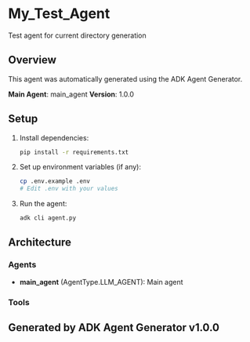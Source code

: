 # My_Test_Agent

Test agent for current directory generation

## Overview

This agent was automatically generated using the ADK Agent Generator.

**Main Agent**: main_agent
**Version**: 1.0.0

## Setup

1. Install dependencies:
   ```bash
   pip install -r requirements.txt
   ```

2. Set up environment variables (if any):
   ```bash
   cp .env.example .env
   # Edit .env with your values
   ```

3. Run the agent:
   ```bash
   adk cli agent.py
   ```

## Architecture

### Agents
- **main_agent** (AgentType.LLM_AGENT): Main agent

### Tools


## Generated by ADK Agent Generator v1.0.0
